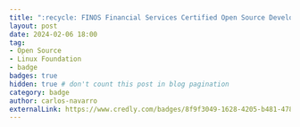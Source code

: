 ```yaml
---
title: ":recycle: FINOS Financial Services Certified Open Source Developer (FSOSD)"
layout: post
date: 2024-02-06 18:00
tag:
- Open Source
- Linux Foundation
- badge
badges: true
hidden: true # don't count this post in blog pagination
category: badge
author: carlos-navarro
externalLink: https://www.credly.com/badges/8f9f3049-1628-4205-b481-478b9ce740e0
---
```

